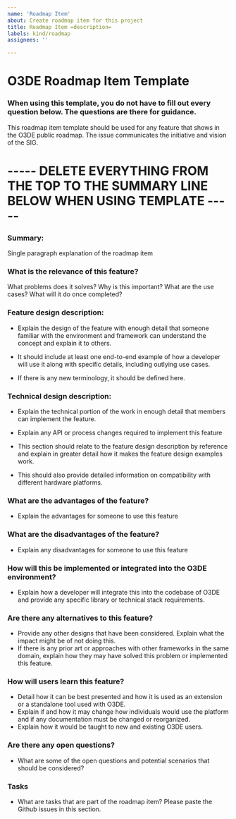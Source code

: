 ```yaml
---
name: 'Roadmap Item'
about: Create roadmap item for this project
title: Roadmap Item =description=
labels: kind/roadmap
assignees: ''

---
```


# O3DE Roadmap Item Template

### When using this template, you do not have to fill out every question below. The questions are there for guidance.

This roadmap item template should be used for any feature that shows in the O3DE public roadmap. The issue communicates the initiative and vision of the SIG.

# ----- DELETE EVERYTHING FROM THE TOP TO THE SUMMARY LINE BELOW WHEN USING TEMPLATE ----- #

### Summary:
Single paragraph explanation of the roadmap item

### What is the relevance of this feature?
What problems does it solves? Why is this important? What are the use cases? What will it do once completed?

### Feature design description:
- Explain the design of the feature with enough detail that someone familiar with the environment and framework can understand the concept and explain it to others. 
- It should include at least one end-to-end example of how a developer will use it along with specific details, including outlying use cases. 

- If there is any new terminology, it should be defined here.

### Technical design description:
- Explain the technical portion of the work in enough detail that members can implement the feature. 

- Explain any API or process changes required to implement this feature

- This section should relate to the feature design description by reference and explain in greater detail how it makes the feature design examples work.

- This should also provide detailed information on compatibility with different hardware platforms.

### What are the advantages of the feature?
- Explain the advantages for someone to use this feature

### What are the disadvantages of the feature?
- Explain any disadvantages for someone to use this feature

### How will this be implemented or integrated into the O3DE environment?
- Explain how a developer will integrate this into the codebase of O3DE and provide any specific library or technical stack requirements.

### Are there any alternatives to this feature?
- Provide any other designs that have been considered. Explain what the impact might be of not doing this.
- If there is any prior art or approaches with other frameworks in the same domain, explain how they may have solved this problem or implemented this feature.

### How will users learn this feature?
- Detail how it can be best presented and how it is used as an extension or a standalone tool used with O3DE.
- Explain if and how it may change how individuals would use the platform and if any documentation must be changed or reorganized.
- Explain how it would be taught to new and existing O3DE users.

### Are there any open questions?
- What are some of the open questions and potential scenarios that should be considered?

### Tasks
- What are tasks that are part of the roadmap item? Please paste the Github issues in this section.
